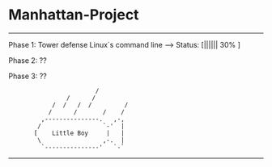 



Manhattan-Project
=================

************************************************************
 Phase 1: Tower defense Linux´s command line --> Status: [||||||   30%        ]

 Phase 2: ??

 Phase 3: ??
 
                            /
                    /      /
                /  /   /  /         /
               /      /       /    /
             ,---------------.   ,-,
            /                 `-'  |
           [    Little Boy     |   |
            \                 ,-.  |
             `---------------'   `-`

**************************************************
